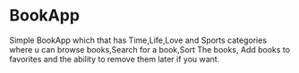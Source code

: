 # BookApp
 Simple BookApp which that has Time,Life,Love and Sports categories where u can browse books,Search for a book,Sort The books, Add books to favorites and the ability to remove them later if you want.

